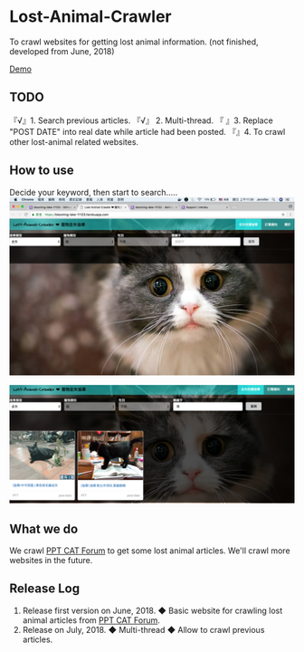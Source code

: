 # Lost-Animal-Crawler
To crawl websites for getting lost animal information. (not finished, developed from June, 2018)

[Demo](https://blooming-lake-11123.herokuapp.com/)

## TODO
『√』1. Search previous articles.
『√』 2. Multi-thread.
『 』3. Replace "POST DATE" into real date while article had been posted.
『』4. To crawl other lost-animal related websites.

## How to use

Decide your keyword, then start to search.....
![alt text](https://github.com/cutejaneii/Lost-Animal-Crawler/blob/master/img1.png)

![alt text](https://github.com/cutejaneii/Lost-Animal-Crawler/blob/master/img2.png)


## What we do
We crawl [PPT CAT Forum](https://www.ptt.cc/bbs/cat/index.html/) to get some lost animal articles. We'll crawl more websites in the future.

## Release Log
 1. Release first version on June, 2018.
    ◆ Basic website for crawling lost animal articles from [PPT CAT Forum](https://www.ptt.cc/bbs/cat/index.html/).
 2. Release on July, 2018.
    ◆ Multi-thread
    ◆ Allow to crawl previous articles.
